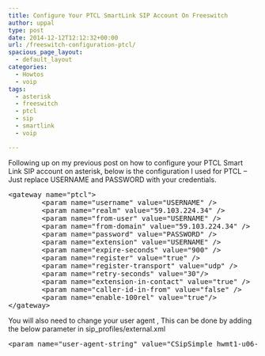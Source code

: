 ```yaml
---
title: Configure Your PTCL SmartLink SIP Account On Freeswitch
author: uppal
type: post
date: 2014-12-12T12:12:32+00:00
url: /freeswitch-configuration-ptcl/
spacious_page_layout:
  - default_layout
categories:
  - Howtos
  - voip
tags:
  - asterisk
  - freeswitch
  - ptcl
  - sip
  - smartlink
  - voip

---
```

Following up on my previous post on how to configure your PTCL Smart Link SIP account on asterisk, below is the configuration I used for PTCL &#8211; Just replace USERNAME and PASSWORD with your credentials.

<pre class="brush: xml; title: ; notranslate" title="">&lt;gateway name="ptcl"&gt;
		&lt;param name="username" value="USERNAME" /&gt;
		&lt;param name="realm" value="59.103.224.34" /&gt;
		&lt;param name="from-user" value="USERNAME" /&gt;
		&lt;param name="from-domain" value="59.103.224.34" /&gt;
		&lt;param name="password" value="PASSWORD" /&gt;
		&lt;param name="extension" value="USERNAME" /&gt;
		&lt;param name="expire-seconds" value="900" /&gt;
		&lt;param name="register" value="true" /&gt;
		&lt;param name="register-transport" value="udp" /&gt;
		&lt;param name="retry-seconds" value="30"/&gt;
		&lt;param name="extension-in-contact" value="true" /&gt;
		&lt;param name="caller-id-in-from" value="false" /&gt;
		&lt;param name="enable-100rel" value="true"/&gt;
&lt;/gateway&gt;
</pre>

You will also need to change your user agent , This can be done by adding the below parameter in sip_profiles/external.xml

<pre class="brush: xml; title: ; notranslate" title="">&lt;param name="user-agent-string" value="CSipSimple_hwmt1-u06-16/r2"/&gt;
</pre>

<!-- AdSense Now! Lite: PreFiltered - NoAds [ WP is not in the loop. ] -->